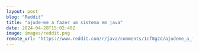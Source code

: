 ```yaml
---
layout: post
blog: "Reddit"
title: "ajude-me a fazer um sistema em java"
date: 2024-04-28T15:02:40Z
image: images/reddit.png
remote_url: "https://www.reddit.com/r/java/comments/1cf8g2d/ajudeme_a_fazer_um_sistema_em_java/"
---
```

